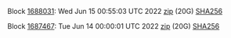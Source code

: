 Block [1688031](https://insight.dash.org/insight/block/0000000000000005c6f971ddca5ece7449bb9c350c13529c56681f1fed1be55c): Wed Jun 15 00:55:03 UTC 2022 [zip](https://dash-bootstrap-2.ams3.digitaloceanspaces.com/mainnet/2022-06-15/bootstrap.dat.zip) (20G) [SHA256](https://dash-bootstrap-2.ams3.digitaloceanspaces.com/mainnet/2022-06-15/sha256.txt)

Block [1687467](https://insight.dash.org/insight/block/0000000000000002e4cb3af4003c4df05b764a08378aada1d3609808ae996513): Tue Jun 14 00:00:01 UTC 2022 [zip](https://dash-bootstrap.ams3.digitaloceanspaces.com/mainnet/2022-06-14/bootstrap.dat.zip) (20G) [SHA256](https://dash-bootstrap.ams3.digitaloceanspaces.com/mainnet/2022-06-14/sha256.txt)
